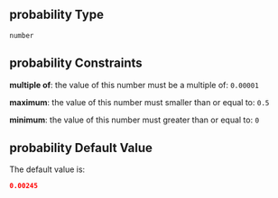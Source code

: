 ## probability Type

`number`

## probability Constraints

**multiple of**: the value of this number must be a multiple of: `0.00001`

**maximum**: the value of this number must smaller than or equal to: `0.5`

**minimum**: the value of this number must greater than or equal to: `0`

## probability Default Value

The default value is:

```json
0.00245
```

